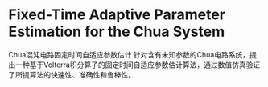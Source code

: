 # Fixed-Time Adaptive Parameter Estimation for the Chua System
Chua混沌电路固定时间自适应参数估计
针对含有未知参数的Chua电路系统，提出一种基于Volterra积分算子的固定时间自适应参数估计算法，通过数值仿真验证了所提算法的快速性、准确性和鲁棒性。
